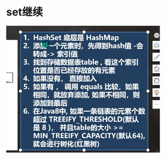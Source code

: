 # set继续
![输入图片说明](/imgs/2024-07-18/d1z13ddYGU8rWadm.png)


<!--stackedit_data:
eyJoaXN0b3J5IjpbLTEyMDM5NjY5NDFdfQ==
-->